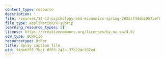 ```yaml
---
content_type: resource
description: ''
file: /courses/14-13-psychology-and-economics-spring-2020/f4deb2957bef0503243a37b22dc207ed_S6JHQ3-bsHk.srt
file_type: application/x-subrip
learning_resource_types: []
license: https://creativecommons.org/licenses/by-nc-sa/4.0/
ocw_type: OCWFile
resourcetype: Other
title: 3play caption file
uid: f4deb295-7bef-0503-243a-37b22dc207ed
---
```

